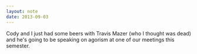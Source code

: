 ```yaml
---
layout: note
date: 2013-09-03
---
```


Cody and I just had some beers with Travis Mazer (who I thought was dead) and he's going to be speaking on agorism at one of our meetings this semester.
